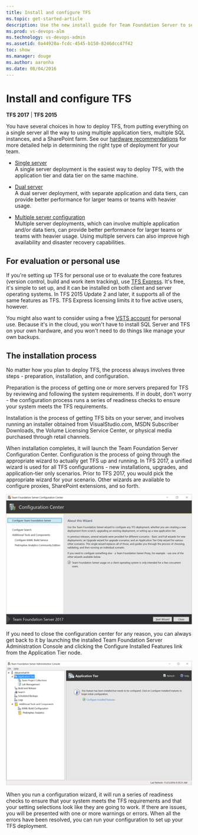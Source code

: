 ```yaml
---
title: Install and configure TFS
ms.topic: get-started-article
description: Use the new install guide for Team Foundation Server to set up TFS on your server or servers
ms.prod: vs-devops-alm
ms.technology: vs-devops-admin
ms.assetid: 0a44920a-fcdc-4545-b150-8246dcc47f42
toc: show
ms.manager: douge
ms.author: aaronha
ms.date: 08/04/2016
---
```


[//]: # (monikerRange: '>= tfs-2015 < vsts') 

# Install and configure TFS

**TFS 2017** | **TFS 2015**

You have several choices
in how to deploy TFS, from putting everything on a single server all the way to using multiple 
application tiers, multiple SQL instances, and a SharePoint farm. See our
[hardware recommendations](../requirements.md#hardware-recommendations) for more detailed help 
in determining the right type of deployment for your team. 

* [Single server](single-server.md)    
	A single server deployment is the easiest way to deploy TFS, with the 
	application tier and data tier on the same machine.

* [Dual server](dual-server.md)  
	A dual server deployment, with separate application and data tiers, can 
	provide better performance for larger teams or teams with heavier usage.

* [Multiple server configuration](multiple-server.md)  
	Multiple server deployments, which can involve multiple application 
	and/or data tiers, can provide better performance for larger teams or 
	teams with heavier usage. Using multiple servers can also improve high 
	availability and disaster recovery capabilities.

## For evaluation or personal use

If you're setting up TFS for personal use or to evaluate the core features
(version control, build and work item tracking),
use [TFS Express](https://www.visualstudio.com/downloads/).
It's free, it's simple to set up,
and it can be installed on both client and server operating systems.
In TFS 2015 Update 2 and later, it supports all of the same features as TFS. 
TFS Express licensing limits it to five active users, however. 

You might also want to consider using a free
[VSTS account](../../accounts/create-account-msa-or-work-student.md)
for personal use.
Because it's in the cloud, you won't have to install SQL Server and TFS on your own hardware,
and you won't need to do things like manage your own backups.

## The installation process

No matter how you plan to deploy TFS, the process always involves three steps - 
preparation, installation, and configuration. 

Preparation is the process of getting one or more servers prepared for TFS by 
reviewing and following the system requirements. If in doubt, don't worry - the 
configuration process runs a series of readiness checks to ensure your system
meets the TFS requirements. 

Installation is the process of getting TFS bits on your server, and involves 
running an installer obtained from VisualStudio.com, MSDN Subscriber Downloads, 
the Volume Licensing Service Center, or physical media purchased through retail 
channels.
 
When installation completes, it will launch the Team Foundation Server 
Configuration Center. Configuration is the process of going through the 
appropriate wizard to actually get TFS up and running. In TFS 2017, a unified 
wizard is used for all TFS configurations - new installations, upgrades, and 
application-tier only scenarios. Prior to TFS 2017, you would pick the 
appropriate wizard for your scenario. Other wizards are available to configure
proxies, SharePoint extensions, and so forth.

![TEAM_FOUNDATION_SERVER_CONFIGURATION_CENTER](_shared/_img/configuration-center.png)

If you need to close the configuration center for any reason, you can always get 
back to it by launching the installed Team Foundation Server Administration 
Console and clicking the Configure Installed Features link from the Application 
Tier node.

![ADMINISTRATION_CONSOLE_APPLICATION_TIER_NODE](_shared/_img/configure-installed-features.png)

When you run a configuration wizard, it will run a series of readiness checks
to ensure that your system meets the TFS requirements and that your setting selections
look like they are going to work. If there are issues, you will be presented
with one or more warnings or errors. When all the errors have been resolved,
you can run your configuration to set up your TFS deployment. 